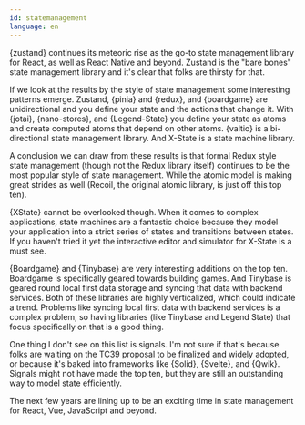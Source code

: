```yaml
---
id: statemanagement
language: en
---
```


{zustand} continues its meteoric rise as the go-to state management library for React, as well as React Native and beyond. Zustand is the "bare bones" state management library and it's clear that folks are thirsty for that.

If we look at the results by the style of state management some interesting patterns emerge. Zustand, {pinia} and {redux}, and {boardgame} are unidirectional and you define your state and the actions that change it. With {jotai}, {nano-stores}, and {Legend-State} you define your state as atoms and create computed atoms that depend on other atoms. {valtio} is a bi-directional state management library. And X-State is a state machine library.

A conclusion we can draw from these results is that formal Redux style state management (though not the Redux library itself) continues to be the most popular style of state management. While the atomic model is making great strides as well (Recoil, the original atomic library, is just off this top ten).

{XState} cannot be overlooked though. When it comes to complex applications, state machines are a fantastic choice because they model your application into a strict series of states and transitions between states. If you haven't tried it yet the interactive editor and simulator for X-State is a must see.

{Boardgame} and {Tinybase} are very interesting additions on the top ten. Boardgame is specifically geared towards building games. And Tinybase is geared round local first data storage and syncing that data with backend services. Both of these libraries are highly verticalized, which could indicate a trend. Problems like syncing local first data with backend services is a complex problem, so having libraries (like Tinybase and Legend State) that focus specifically on that is a good thing.

One thing I don't see on this list is signals. I'm not sure if that's because folks are waiting on the TC39 proposal to be finalized and widely adopted, or because it's baked into frameworks like {Solid}, {Svelte}, and {Qwik}. Signals might not have made the top ten, but they are still an outstanding way to model state efficiently.

The next few years are lining up to be an exciting time in state management for React, Vue, JavaScript and beyond.
